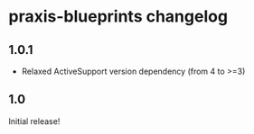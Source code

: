 # praxis-blueprints changelog


## 1.0.1

* Relaxed ActiveSupport version dependency (from 4 to >=3)

## 1.0

Initial release!